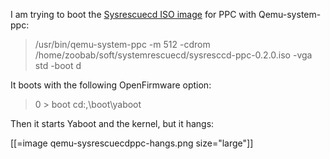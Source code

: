 I am trying to boot the [Sysrescuecd ISO image](http://sourceforge.net/projects/systemrescuecd/files/sysresccd-ppc/0.2.0/sysresccd-ppc-0.2.0.iso/download) for PPC with Qemu-system-ppc:

> /usr/bin/qemu-system-ppc -m 512 -cdrom /home/zoobab/soft/systemrescuecd/sysresccd-ppc-0.2.0.iso -vga std -boot d

It boots with the following OpenFirmware option:

> 0 > boot cd:,\boot\yaboot

Then it starts Yaboot and the kernel, but it hangs:

[[=image qemu-sysrescuecdppc-hangs.png size="large"]]